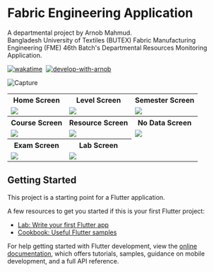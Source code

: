 # Fabric Engineering Application

A departmental project by Arnob Mahmud.<br>
Bangladesh University of Textiles (BUTEX) Fabric Manufacturing Engineering (FME) 46th Batch's Departmental Resources Monitoring Application.

[![wakatime](https://wakatime.com/badge/user/94bcb058-9915-4d5f-8827-41abbc5319de/project/018c7b2b-647a-4096-b252-770115bfe52a.svg?style=plastic)](https://wakatime.com/badge/user/94bcb058-9915-4d5f-8827-41abbc5319de/project/018c7b2b-647a-4096-b252-770115bfe52a?style=plastic)&nbsp;
[![develop-with-arnob](https://img.shields.io/badge/Develop%20with-Arnob%20Mahmud-1f425f.svg?style=plastic&logo=visual-studio-code&logoColor=007ACC&labelColor=c3c4d5&color=193507)](https://github.com/ArnobMahmud/)&nbsp;

![Capture](https://github.com/ArnobMahmud/Fabric-Engineering-App/assets/60808266/688ad76d-12eb-4d30-9df2-fdb28c9f7b45)


<table>
  <tr>
    <th>Home Screen</th>
    <th>Level Screen</th>
    <th>Semester Screen</th>
  </tr>
  <tr>
    <td>
      <img src="https://github.com/ArnobMahmud/Fabric-Engineering-App/assets/60808266/4050dd93-cea6-4638-9920-14f2b2c11acd">
    </td>
    <td>
      <img src="https://github.com/ArnobMahmud/Fabric-Engineering-App/assets/60808266/9ba44d1a-d959-4153-bebe-7e7c0ed5d040">
    </td> 
    <td>
      <img src="https://github.com/ArnobMahmud/Fabric-Engineering-App/assets/60808266/a504a631-9ad1-4485-81c8-eb97a81cb1c7">
    </td>
  </tr>
  <tr>
    <th>Course Screen</th>
    <th>Resource Screen</th>
    <th>No Data Screen</th>
  </tr>
  <tr>
    <td>
      <img src="https://github.com/ArnobMahmud/Fabric-Engineering-App/assets/60808266/ba55df8c-0b6f-4a90-ae2a-2e789355f4c1">
    </td>
    <td>
      <img src="https://github.com/ArnobMahmud/Fabric-Engineering-App/assets/60808266/8e92c2b3-07e8-4ca6-86a7-ea83a89b76ee">
    </td>
    <td>
      <img src="https://github.com/ArnobMahmud/Fabric-Engineering-App/assets/60808266/f4546681-8c97-4e7f-8554-15f9f7dc35c0">
    </td>
  </tr>
  <tr>
    <th>Exam Screen</th>
    <th>Lab Screen</th>
  </tr>
  <tr>  
    <td>
      <img src="https://github.com/ArnobMahmud/Fabric-Engineering-App/assets/60808266/831a19f6-fd02-4b7a-83b7-1b203a75cd77">
    </td>
    <td>
      <img src="https://github.com/ArnobMahmud/Fabric-Engineering-App/assets/60808266/5e6d1cae-4b93-43a1-935d-f6a57e5dc279">
    </td>
  </tr>
</table>

## Getting Started

This project is a starting point for a Flutter application.

A few resources to get you started if this is your first Flutter project:

- [Lab: Write your first Flutter app](https://docs.flutter.dev/get-started/codelab)
- [Cookbook: Useful Flutter samples](https://docs.flutter.dev/cookbook)

For help getting started with Flutter development, view the
[online documentation](https://docs.flutter.dev/), which offers tutorials,
samples, guidance on mobile development, and a full API reference.

